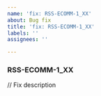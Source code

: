 ```yaml
---
name: 'fix: RSS-ECOMM-1_XX'
about: Bug fix
title: 'fix: RSS-ECOMM-1_XX'
labels: ''
assignees: ''

---
```


### RSS-ECOMM-1_XX  
// Fix description
